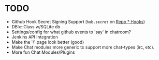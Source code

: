 # TODO

* Github Hook Secret Signing Support (`hub.secret` on
    [Repo * Hooks](http://developer.github.com/v3/repos/hooks/))
* DBIx::Class w/SQLite db
* Settings/config for what github events to 'say' in chatroom?
* Jenkins API Integration
* Make the '/' page look better (good)
* Make Chat modules more generic to support more chat-types (irc, etc).
* More fun Chat Modules/Plugins
